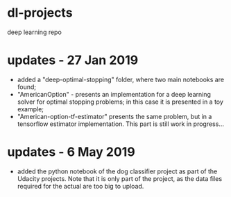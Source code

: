 # dl-projects
deep learning repo

# updates - 27 Jan 2019 
- added a "deep-optimal-stopping" folder, where two main notebooks are found;
- "AmericanOption" - presents an implementation for a deep learning solver for optimal stopping 
  problems; in this case it is presented in a toy example;
- "American-option-tf-estimator" presents the same problem, but in a tensorflow estimator implementation.
  This part is still work in progress...
  
# updates - 6 May 2019
- added the python notebook of the dog classifier project as part of the Udacity projects. Note that
  it is only part of the project, as the data files required for the actual are too big to upload.
